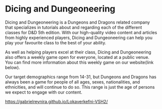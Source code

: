# Dicing and Dungeoneering

Dicing and Dungeoneering is a Dungeons and Dragons related company that specializes in tutorials about and regarding each of the different classes for D&D 5th edition. With our high-quality video content and articles from highly experienced players, Dicing and Dungeoneering can help you play your favourite class to the best of your ability. 

As well as helping players excel at their class, Dicing and Dungeoneering also offers a weekly game open for everyone, located at a public venue. You can find more information about this weekly game on our website(link below).

Our target demographics range from 14-31, but Dungeons and Dragons has always been a game for people of all ages, sexes, nationalities, and ethnicities, and will continue to do so. This range is just the age of persons we expect to engage with our content. 

https://gabrielreynira.github.io/Lokaverkefni-VSH2/

